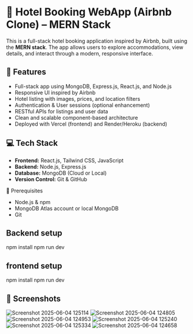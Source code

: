 # 🏨 Hotel Booking WebApp (Airbnb Clone) – MERN Stack

This is a full-stack hotel booking application inspired by Airbnb, built using the **MERN stack**. The app allows users to explore accommodations, view details, and interact through a modern, responsive interface.

## 🚀 Features

- Full-stack app using MongoDB, Express.js, React.js, and Node.js
- Responsive UI inspired by Airbnb
- Hotel listing with images, prices, and location filters
- Authentication & User sessions (optional enhancement)
- RESTful APIs for listings and user data
- Clean and scalable component-based architecture
- Deployed with Vercel (frontend) and Render/Heroku (backend)

## 💻 Tech Stack

- **Frontend:** React.js, Tailwind CSS, JavaScript
- **Backend:** Node.js, Express.js
- **Database:** MongoDB (Cloud or Local)
- **Version Control:** Git & GitHub


🔧 Prerequisites

- Node.js & npm
- MongoDB Atlas account or local MongoDB
- Git

## Backend setup
npm install
npm run dev

## frontend setup
npm install
npm run dev


## 📸 Screenshots
![Screenshot 2025-06-04 125114](https://github.com/user-attachments/assets/ee92ef30-5c88-4cdc-b92a-b787f7b05836)
![Screenshot 2025-06-04 124805](https://github.com/user-attachments/assets/82363ca4-3abe-4ebe-8d07-0873b5c6329a)
![Screenshot 2025-06-04 124953](https://github.com/user-attachments/assets/99fa21d8-61b7-410d-bddd-f16889ad26aa)
![Screenshot 2025-06-04 125240](https://github.com/user-attachments/assets/c6cb3a46-bb8e-4152-82c5-5aad1eb08930)
![Screenshot 2025-06-04 125334](https://github.com/user-attachments/assets/8592d44f-5793-4f87-b41f-b4e5fa5305f9)
![Screenshot 2025-06-04 124658](https://github.com/user-attachments/assets/53cda4af-c49d-4184-8dbe-5ae78c16ece7)



